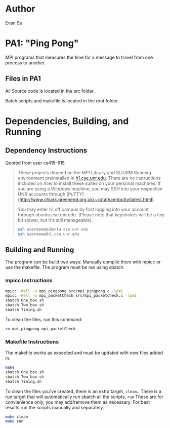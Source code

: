 # Author
Evan Su

# PA1: "Ping Pong"
MPI programs that measures the time for a message to travel from one process to another.
## Files in PA1

All Source code is located in the src folder.

Batch scripts and makefile is located in the root folder.

# Dependencies, Building, and Running

## Dependency Instructions

Quoted from user cs415-615
>These projects depend on the MPI Library and SLIURM Running environment preinstalled in [h1.cse.unr.edu](h1.cse.unr.edu).  There are no instructions included on how to install these suites on your personal machines.
>If you are using a Windows machine, you may SSH into your respective UNR accounts through [PuTTY] (http://www.chiark.greenend.org.uk/~sgtatham/putty/latest.html).
>
>You may enter h1 off campus by first logging into your account through ubuntu.cse.unr.edu.  (Please note that keystrokes will be a tiny bit slower, but it's still manageable).
>```bash
>ssh username@ubuntu.cse.unr.edu
>ssh username@h1.cse.unr.edu
>```

## Building and Running
The program can be build two ways: Manually compile them with mpicc or use the makefile.
The program must be ran using sbatch. 
### mpicc Instructions
```bash
mpicc -Wall -o mpi_pingpong src/mpi_pingpong.c -lpmi
mpicc -Wall -o mpi_packetCheck src/mpi_packetCheck.c -lpmi
sbatch One_box.sh
sbatch Two_box.sh
sbatch Timing.sh
```


To clean the files, run this command:
```bash
rm mpi_pingpong mpi_packetCheck
```


### Makefile Instructions
The makefile works as expected and must be updated with new files added in.

```bash
make
sbatch One_box.sh
sbatch Two_box.sh
sbatch Timing.sh
```



To clean the files you've created, there is an extra target, `clean`..
There is a run target that will automatically run sbatch all the scripts, `run`
These are for convienience only, you may add/remove them as necessary.
For best results run the scripts manually and separately. 

```bash
make clean
make run
```
